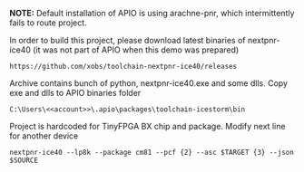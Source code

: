 **NOTE:**
Default installation of APIO is using arachne-pnr, which intermittently fails to route project.

In order to build this project, please download latest binaries of nextpnr-ice40 (it was not part of APIO when this demo was prepared) 

```
https://github.com/xobs/toolchain-nextpnr-ice40/releases
```

Archive contains bunch of python, nextpnr-ice40.exe and some dlls. Copy exe and dlls to APIO binaries folder 

```
C:\Users\<<account>>\.apio\packages\toolchain-icestorm\bin
```

Project is hardcoded for TinyFPGA BX chip and package. Modify next line for another device

```
nextpnr-ice40 --lp8k --package cm81 --pcf {2} --asc $TARGET {3} --json $SOURCE
```
